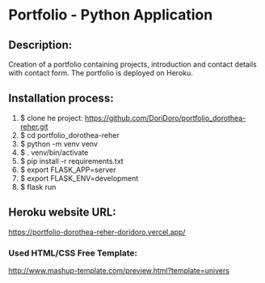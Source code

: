 # Portfolio - Python Application


## Description:
Creation of a portfolio containing projects, introduction and contact details with contact form. The portfolio is deployed on Heroku.


## Installation process:
1. $ clone he project: https://github.com/DoriDoro/portfolio_dorothea-reher.git
2. $ cd portfolio_dorothea-reher
3. $ python -m venv venv
4. $ . venv/bin/activate
5. $ pip install -r requirements.txt
6. $ export FLASK_APP=server
7. $ export FLASK_ENV=development
8. $ flask run


## Heroku website URL:
https://portfolio-dorothea-reher-doridoro.vercel.app/


### Used HTML/CSS Free Template:
http://www.mashup-template.com/preview.html?template=univers




